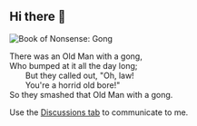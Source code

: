 ## Hi there 👋

![Book of Nonsense: Gong](https://upload.wikimedia.org/wikipedia/commons/thumb/d/db/Edward_Lear_A_Book_of_Nonsense_08.jpg/330px-Edward_Lear_A_Book_of_Nonsense_08.jpg)

There was an Old Man with a gong,<br>
Who bumped at it all the day long;<br>
&emsp;&emsp;But they called out, "Oh, law!<br>
&emsp;&emsp;You're a horrid old bore!"<br>
So they smashed that Old Man with a gong.

Use the [Discussions tab](https://github.com/rvc11main/rvc11main/discussions) to communicate to me.
